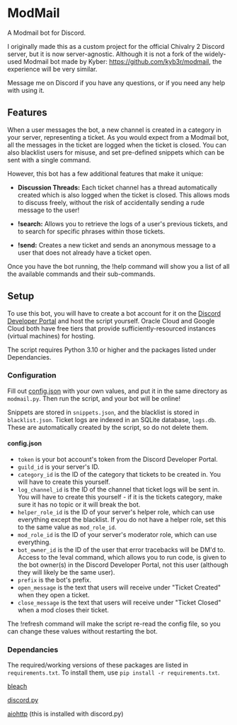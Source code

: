# ModMail
A Modmail bot for Discord.

I originally made this as a custom project for the official Chivalry 2 Discord server, but it is now server-agnostic.
Although it is not a fork of the widely-used Modmail bot made by Kyber: https://github.com/kyb3r/modmail, the experience will be very similar.

Message me on Discord if you have any questions, or if you need any help with using it.

## Features
When a user messages the bot, a new channel is created in a category in your server, representing a ticket. As you would expect from a Modmail bot, 
all the messages in the ticket are logged when the ticket is closed. You can also blacklist users for misuse, and set pre-defined snippets which can 
be sent with a single command.

However, this bot has a few additional features that make it unique:

- **Discussion Threads:**  Each ticket channel has a thread automatically created which is also logged when the ticket is closed.
This allows mods to discuss freely, without the risk of accidentally sending a rude message to the user!

- **!search:** Allows you to retrieve the logs of a user's previous tickets, and to search for specific phrases within those tickets.

- **!send:** Creates a new ticket and sends an anonymous message to a user that does not already have a ticket open.

Once you have the bot running, the !help command will show you a list of all the available commands and their sub-commands.

## Setup

To use this bot, you will have to create a bot account for it on the [Discord Developer Portal](https://discord.com/developers)
and host the script yourself. Oracle Cloud and Google Cloud both have free tiers that provide sufficiently-resourced instances 
(virtual machines) for hosting.

The script requires Python 3.10 or higher and the packages listed under Dependancies.

### Configuration
Fill out [config.json](https://github.com/TobiWan54/ModMail/tree/main/templates/config.json) with your own values, and put it in the same 
directory as `modmail.py`. Then run the script, and your bot will be online!

Snippets are stored in `snippets.json`, and the blacklist is stored in `blacklist.json`. Ticket logs are indexed in an SQLite database, `logs.db`.
These are automatically created by the script, so do not delete them.

#### config.json

- `token` is your bot account's token from the Discord Developer Portal.
- `guild_id` is your server's ID.
- `category_id` is the ID of the category that tickets to be created in. You will have to create this yourself.
- `log_channel_id` is the ID of the channel that ticket logs will be sent in.
You will have to create this yourself - if it is the tickets category, make sure it has no topic or it will break the bot.
- `helper_role_id` is the ID of your server's helper role, which can use everything except the blacklist.
If you do not have a helper role, set this to the same value as `mod_role_id`.
- `mod_role_id` is the ID of your server's moderator role, which can use everything.
- `bot_owner_id` is the ID of the user that error tracebacks will be DM'd to. Access to the !eval command, which allows you to run code,
is given to the bot owner(s) in the Discord Developer Portal, not this user (although they will likely be the same user).
- `prefix` is the bot's prefix.
- `open_message` is the text that users will receive under "Ticket Created" when they open a ticket.
- `close_message` is the text that users will receive under "Ticket Closed" when a mod closes their ticket.

The !refresh command will make the script re-read the config file, so you can change these values without restarting the bot.

### Dependancies

The required/working versions of these packages are listed in `requirements.txt`. To install them, use `pip install -r requirements.txt`.

[bleach](https://github.com/mozilla/bleach)

[discord.py](https://github.com/Rapptz/discord.py)

[aiohttp](https://github.com/aio-libs/aiohttp) (this is installed with discord.py)
